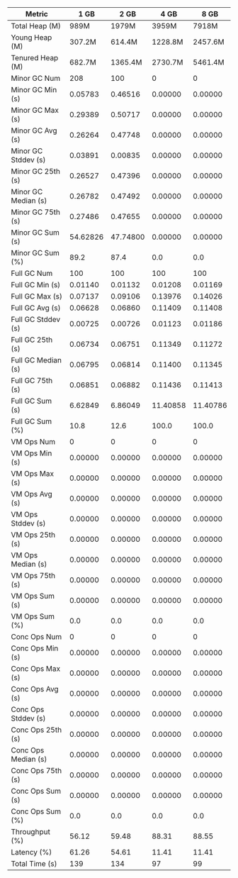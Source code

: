 | Metric | 1 GB | 2 GB | 4 GB | 8 GB |
|------|----|----|----|----|
| Total Heap (M) | 989M | 1979M | 3959M | 7918M |
| Young Heap (M) | 307.2M | 614.4M | 1228.8M | 2457.6M |
| Tenured Heap (M) | 682.7M | 1365.4M | 2730.7M | 5461.4M |
| Minor GC Num | 208 | 100 | 0 | 0 |
| Minor GC Min (s) | 0.05783 | 0.46516 | 0.00000 | 0.00000 |
| Minor GC Max (s) | 0.29389 | 0.50717 | 0.00000 | 0.00000 |
| Minor GC Avg (s) | 0.26264 | 0.47748 | 0.00000 | 0.00000 |
| Minor GC Stddev (s) | 0.03891 | 0.00835 | 0.00000 | 0.00000 |
| Minor GC 25th (s) | 0.26527 | 0.47396 | 0.00000 | 0.00000 |
| Minor GC Median (s) | 0.26782 | 0.47492 | 0.00000 | 0.00000 |
| Minor GC 75th (s) | 0.27486 | 0.47655 | 0.00000 | 0.00000 |
| Minor GC Sum (s) | 54.62826 | 47.74800 | 0.00000 | 0.00000 |
| Minor GC Sum (%) | 89.2 | 87.4 | 0.0 | 0.0 |
| Full GC Num | 100 | 100 | 100 | 100 |
| Full GC Min (s) | 0.01140 | 0.01132 | 0.01208 | 0.01169 |
| Full GC Max (s) | 0.07137 | 0.09106 | 0.13976 | 0.14026 |
| Full GC Avg (s) | 0.06628 | 0.06860 | 0.11409 | 0.11408 |
| Full GC Stddev (s) | 0.00725 | 0.00726 | 0.01123 | 0.01186 |
| Full GC 25th (s) | 0.06734 | 0.06751 | 0.11349 | 0.11272 |
| Full GC Median (s) | 0.06795 | 0.06814 | 0.11400 | 0.11345 |
| Full GC 75th (s) | 0.06851 | 0.06882 | 0.11436 | 0.11413 |
| Full GC Sum (s) | 6.62849 | 6.86049 | 11.40858 | 11.40786 |
| Full GC Sum (%) | 10.8 | 12.6 | 100.0 | 100.0 |
| VM Ops Num | 0 | 0 | 0 | 0 |
| VM Ops Min (s) | 0.00000 | 0.00000 | 0.00000 | 0.00000 |
| VM Ops Max (s) | 0.00000 | 0.00000 | 0.00000 | 0.00000 |
| VM Ops Avg (s) | 0.00000 | 0.00000 | 0.00000 | 0.00000 |
| VM Ops Stddev (s) | 0.00000 | 0.00000 | 0.00000 | 0.00000 |
| VM Ops 25th (s) | 0.00000 | 0.00000 | 0.00000 | 0.00000 |
| VM Ops Median (s) | 0.00000 | 0.00000 | 0.00000 | 0.00000 |
| VM Ops 75th (s) | 0.00000 | 0.00000 | 0.00000 | 0.00000 |
| VM Ops Sum (s) | 0.00000 | 0.00000 | 0.00000 | 0.00000 |
| VM Ops Sum (%) | 0.0 | 0.0 | 0.0 | 0.0 |
| Conc Ops Num | 0 | 0 | 0 | 0 |
| Conc Ops Min (s) | 0.00000 | 0.00000 | 0.00000 | 0.00000 |
| Conc Ops Max (s) | 0.00000 | 0.00000 | 0.00000 | 0.00000 |
| Conc Ops Avg (s) | 0.00000 | 0.00000 | 0.00000 | 0.00000 |
| Conc Ops Stddev (s) | 0.00000 | 0.00000 | 0.00000 | 0.00000 |
| Conc Ops 25th (s) | 0.00000 | 0.00000 | 0.00000 | 0.00000 |
| Conc Ops Median (s) | 0.00000 | 0.00000 | 0.00000 | 0.00000 |
| Conc Ops 75th (s) | 0.00000 | 0.00000 | 0.00000 | 0.00000 |
| Conc Ops Sum (s) | 0.00000 | 0.00000 | 0.00000 | 0.00000 |
| Conc Ops Sum (%) | 0.0 | 0.0 | 0.0 | 0.0 |
| Throughput (%) | 56.12 | 59.48 | 88.31 | 88.55 |
| Latency (%) | 61.26 | 54.61 | 11.41 | 11.41 |
| Total Time (s) | 139 | 134 | 97 | 99 |
